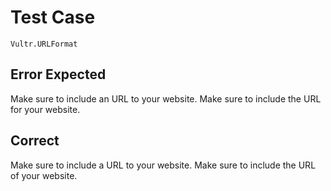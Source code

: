 # Test Case

    Vultr.URLFormat

## Error Expected

Make sure to include an URL to your website.
Make sure to include the URL for your website.

## Correct

Make sure to include a URL to your website.
Make sure to include the URL of your website.

